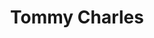---
title: Tommy Charles
organization: OpenStreetMap 
talk: "Sierra Leone: Reviving and Expanding the OSM Community in Sierra Leone & Supports to keep communities alive"
permalink: /speakers/#tommy-charles
---